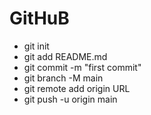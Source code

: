 # GitHuB


- git init
- git add README.md
- git commit -m "first commit"
- git branch -M main
- git remote add origin URL
- git push -u origin main

